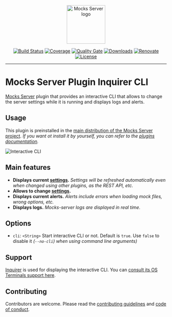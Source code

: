 <p align="center"><a href="https://mocks-server.org" target="_blank" rel="noopener noreferrer"><img width="120" src="https://www.mocks-server.org/img/logo_120.png" alt="Mocks Server logo"></a></p>

<p align="center">
  <a href="https://github.com/mocks-server/main/actions?query=workflow%3Abuild+branch%3Amaster"><img src="https://github.com/mocks-server/main/workflows/build/badge.svg?branch=master" alt="Build Status"></a>
  <a href="https://codecov.io/gh/mocks-server/main"><img src="https://codecov.io/gh/mocks-server/main/branch/master/graph/badge.svg?token=2S8ZR55AJV" alt="Coverage"></a>
  <a href="https://sonarcloud.io/project/overview?id=mocks-server_main_plugin-inquirer-cli"><img src="https://sonarcloud.io/api/project_badges/measure?project=mocks-server_main_plugin-inquirer-cli&metric=alert_status" alt="Quality Gate"></a>
  <a href="https://www.npmjs.com/package/@mocks-server/plugin-inquirer-cli"><img src="https://img.shields.io/npm/dm/@mocks-server/plugin-inquirer-cli.svg" alt="Downloads"></a>
  <a href="https://renovatebot.com"><img src="https://img.shields.io/badge/renovate-enabled-brightgreen.svg" alt="Renovate"></a>
  <a href="https://github.com/mocks-server/main/blob/master/packages/plugin-inquirer-cli/LICENSE"><img src="https://img.shields.io/npm/l/@mocks-server/plugin-inquirer-cli.svg" alt="License"></a>
</p>

---
# Mocks Server Plugin Inquirer CLI

[Mocks Server][website-url] plugin that provides an interactive CLI that allows to change the server settings while it is running and displays logs and alerts.

## Usage

This plugin is preinstalled in the [main distribution of the Mocks Server project][main-distribution-url]. _If you want ot install it by yourself, you can refer to the [plugins documentation][plugins-url]._

![Interactive CLI][animated-image-url]

## Main features

* __Displays current [settings][settings-url].__ _Settings will be refreshed automatically even when changed using other plugins, as the REST API, etc._
* __Allows to change [settings][settings-url].__
* __Displays current alerts.__ _Alerts include errors when loading mock files, wrong options, etc._
* __Displays logs.__ _Mocks-server logs are displayed in real time._

## Options

* `cli`: `<String>` Start interactive CLI or not. Default is `true`. Use `false` to disable it _(`--no-cli`) when using command line arguments)_

## Support

[Inquirer][inquirer-url] is used for displaying the interactive CLI. You can [consult its OS Terminals support here][inquirer-support].

## Contributing

Contributors are welcome.
Please read the [contributing guidelines](.github/CONTRIBUTING.md) and [code of conduct](.github/CODE_OF_CONDUCT.md).

[inquirer-url]: https://www.npmjs.com/package/inquirer
[inquirer-support]: https://www.npmjs.com/package/inquirer#support-os-terminals
[website-url]: https://www.mocks-server.org
[plugins-url]: https://www.mocks-server.org/docs/plugins-adding-plugins
[settings-url]: https://www.mocks-server.org/docs/configuration-options
[animated-image-url]: https://www.mocks-server.org/img/inquirer-cli.gif
[main-distribution-url]: https://www.npmjs.com/package/@mocks-server/main
[options-url]: https://www.mocks-server.org/docs/configuration-options
[logo-url]: https://www.mocks-server.org/img/logo_120.png
